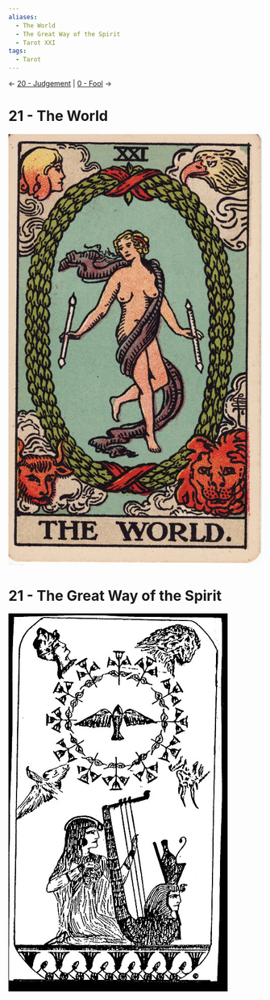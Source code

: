 ```yaml
---
aliases:
  - The World
  - The Great Way of the Spirit
  - Tarot XXI
tags:
  - Tarot
---
```

<- [20 - Judgement](20%20-%20Judgement.md) | [0 - Fool](0%20-%20Fool.md) ->
# 21 - The World
![600](Classic%20Tarot%20Images/21-world.jpg)
# 21 - The Great Way of the Spirit
![600](LOO%20Tarot%20Images/tarot21.jpg)